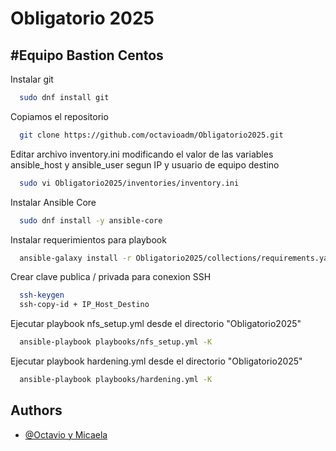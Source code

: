 
# Obligatorio 2025

## #Equipo Bastion Centos
Instalar git

```bash
  sudo dnf install git
```
Copiamos el repositorio

```bash
  git clone https://github.com/octavioadm/Obligatorio2025.git
```
Editar archivo inventory.ini
modificando el valor de las variables ansible_host y ansible_user segun IP y usuario de equipo destino

```bash
  sudo vi Obligatorio2025/inventories/inventory.ini
```

Instalar Ansible Core

```bash
  sudo dnf install -y ansible-core
```

Instalar requerimientos para playbook

```bash
  ansible-galaxy install -r Obligatorio2025/collections/requirements.yaml
```
Crear clave publica / privada para conexion SSH

```bash
  ssh-keygen
  ssh-copy-id + IP_Host_Destino
```

Ejecutar playbook nfs_setup.yml desde el directorio "Obligatorio2025"
```bash
  ansible-playbook playbooks/nfs_setup.yml -K
```

Ejecutar playbook hardening.yml desde el directorio "Obligatorio2025"
```bash
  ansible-playbook playbooks/hardening.yml -K
```


## Authors

- [@Octavio y Micaela](https://www.github.com/octavioadm/Obligatorio2025)
